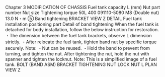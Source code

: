 Chapter 3
MODIFICATION OF CHASSIS
Fuel tank 
capacity L (mm) Nut part number Nut size Tightening torque
50L 400 091110-5080 M8 (Double nut) 13.0 N・m
⑤ Band tightening
BRACKET
VIEW Z
DETAIL
Fuel tank installation 
positioning part
Detail of band tightening
When the fuel tank is detached for body installation, follow the below instruction for restoration.
・The dimension between the fuel tank brackets, observe L dimension strictly.
・After relocate the fuel tank, tighten band nut by specific torque securely.
Note: ・Nut can be reused.
・Hold the band to prevent from turning, and tighten the nut. After tightening the nut, hold
the nut with spanner and tighten the locknut.
Note: This is a simplified image of a fuel tank. 
BOLT 
(BAND ASM)
BRACKET TIGHTENING NUT
LOCK  NUT
L
PLAN VIEW
Z
